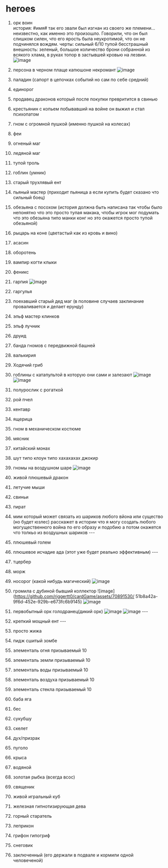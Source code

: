 # heroes

1) орк воин  
история: #имя# так его звали был изгнан из своего же племени... неизвестно, как именно это произошло. Говорили, что он был слишком силен, что его ярость была неукротимой, что он не подчинялся вождям. 
черты: сильный 6/10 тупой бесстрашный  
внешность: зеленый, большое количество брони собранной из всякого хлама, в руках топор в застывшей кровью на лезвии.
![image](https://github.com/user-attachments/assets/6e049e1c-1df0-47ec-b78a-6135f76ab10b)


2) персона в черном плаще капюшоне некромант ![image](https://github.com/riggertt0/cardGame/assets/70891530/8066b7f2-369a-4adf-b5a3-fa58be09ffb3)

3) паладин (сапорт в цепочках событий но сам по себе средний)

4) единорог

5) продавец драконов который после покупки превритится в свинью

6) крестьянин с копьем побывавший на войне он выжил и стал психопатом

7) гном с огромной пушкой (именно пушкой на колесах)

8) феи

9) огненый маг

10) ледяной маг

11) тупой троль

12) гоблин (умник)

13) старый трухлявый ент

14) пьяный мастер (приходит пьяница а если купить будет сказано что сильный боец)

15) обезьяна с посохом (история должна быть написана так чтобы было непонятно что это просто тупая макака, чтобы игрок мог подумать что это обезьяна типо манки конг но это окажется просто тупой обезьяной) 

16) рыцарь на коне (цветастый как из кровь и вино)

17) асасин 

18) оборотень 

19) вампир когти клыки

20) феникс

21) гарпия ![image](https://github.com/riggertt0/cardGame/assets/70891530/557b08cf-56ef-4bd5-9cd0-5c9f4b0b2976) 

22) гаргулья

23) поехавший старый дед маг (в половине случаев заклинание проваливается и делает ерунду)

24) эльф мастер клинков 

25) эльф лучник

26) друид 

27) банда гномов с передвижной башней 

28) валькирия

29) Ходячий гриб 

30) гоблины с катапультой в которую они сами и залезают ![image](https://github.com/riggertt0/cardGame/assets/70891530/74317508-ad95-485a-a683-ba951c71b1f4) ![image](https://github.com/riggertt0/cardGame/assets/70891530/f05ec933-e1fb-4029-be75-9859479be0c4)

31) полурослик с рогаткой 

32) рой пчел

33) кентавр

34) ящерица 

35) гном в механическом костюме

36) мясник

37) китайский монах 

38) шут типо клоун типо хахахахах джокир

39) гномы на воздушном шаре ![image](https://github.com/riggertt0/cardGame/assets/70891530/e07781dd-efb0-46c8-8734-70fd04dc0dd2)

40) живой плюшевый дракон

41) летучие мыши

42) свиньи 

43) пират

44) мим который может связать из шариков любого вйона или существо (но будет юзлес) расскажет в истории что я могу создать любого 
могущественного война по его образу и подобию а потом окажется что толкьо из воздушных шариков ---

45) плюшевый голем 

46) плюшевое исчадие ада (этот уже будет реально эффективным) ---

47) тцербер

48) морж

49) носорог (какой нибудь магический) ![image](https://github.com/riggertt0/cardGame/assets/70891530/be6dd092-a519-40ba-951d-87d1f39b3cd6)

50) громила с дубиной бывший коллектор ![image](https://github.com/riggertt0/cardGame/assets/70891530/
51b8a42a-9f6d-452e-929b-e673fc6b9145) ![image](https://github.com/riggertt0/cardGame/assets/70891530/d06727e3-8ca4-4d34-a32b-43292c6b4ee3)

51) первобытный орк голодранец(дикий орк) ![image](https://github.com/riggertt0/cardGame/assets/70891530/8d7ca85f-d054-4409-87db-b9f67fb49b87) ![image](https://github.com/riggertt0/cardGame/assets/70891530/8bb37af0-0907-46a6-9652-97d09c3b7cd2) ---

52) крепкий мощный ент ---

53) просто жижа 

54) пидж сшитый зомбе

55) элементаль огня призываемый 10

56) элементаль земли призываемый 10

57) элементаль воды призываемый 10

58) элементаль воздуха призываемый 10

59) элементаль стекла призываемый 10

60) баба яга

61) бес

62) сукубшу

63) скелет

64) дух/призрак

65) пуголо

66) крыса

67) водяной

68) золотая рыбка (всегда всос)

69) священик

70) живой игральный куб

71) железная гипнотизирующая дева

72) горный старатель

73) леприкон

74) грифон гипогриф

75) снеговик

76) заключенный (его держали в подвале и кормили одной человеченой)






